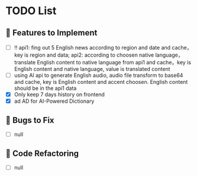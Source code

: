 # TODO List

## 🔧 Features to Implement
- [ ] ‼️ api1: fing out 5 English news according to region and date and cache，key is region and data; api2: according to choosen native language，translate English content to native language from api1 and cache，key is English content and native language, value is translated content
- [ ] using AI api to generate English audio, audio file transform to base64 and cache, key is English content and accent choosen. English content should be in the api1 data
- [x] Only keep 7 days history on frontend
- [x] ad AD for AI-Powered Dictionary

## 🐛 Bugs to Fix
- [ ] null

## 🧼 Code Refactoring
- [ ] null